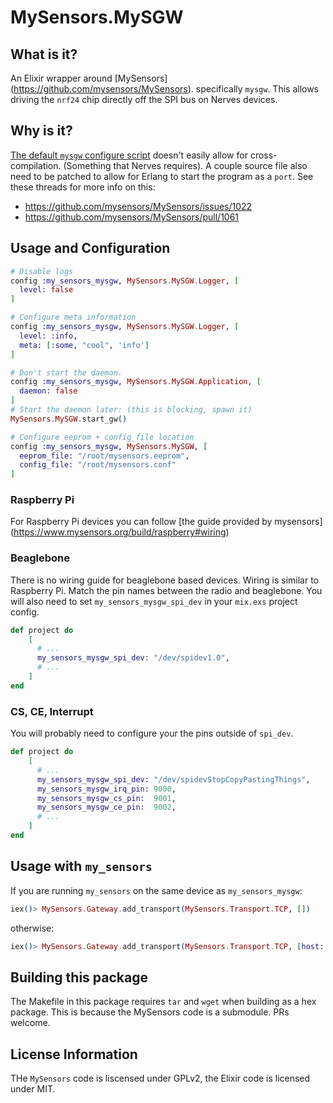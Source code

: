 # MySensors.MySGW
## What is it?
An Elixir wrapper around [MySensors]
(https://github.com/mysensors/MySensors).
specifically `mysgw`. This allows driving the `nrf24` chip directly off the
SPI bus on Nerves devices.

## Why is it?
[The default `mysgw` configure script](https://github.com/mysensors/MySensors/blob/2.3.0/configure)
doesn't easily allow for cross-compilation. (Something that Nerves requires).
A couple source file also need to be patched to allow for Erlang to start the
program as a `port`. See these threads for more info on this:
* https://github.com/mysensors/MySensors/issues/1022
* https://github.com/mysensors/MySensors/pull/1061

## Usage and Configuration
```elixir
# Disable logs
config :my_sensors_mysgw, MySensors.MySGW.Logger, [
  level: false
]

# Configure meta information
config :my_sensors_mysgw, MySensors.MySGW.Logger, [
  level: :info,
  meta: [:some, "cool", 'info']
]

# Don't start the daemon.
config :my_sensors_mysgw, MySensors.MySGW.Application, [
  daemon: false
]
# Start the daemon later: (this is blocking, spawn it)
MySensors.MySGW.start_gw()

# Configure eeprom + config_file location
config :my_sensors_mysgw, MySensors.MySGW, [
  eeprom_file: "/root/mysensors.eeprom",
  config_file: "/root/mysensors.conf"
]
```

### Raspberry Pi
For Raspberry Pi devices you can follow
[the guide provided by mysensors]
(https://www.mysensors.org/build/raspberry#wiring)

### Beaglebone
There is no wiring guide for beaglebone based devices. Wiring is similar
to Raspberry Pi. Match the pin names between the radio and beaglebone.
You will also need to set `my_sensors_mysgw_spi_dev` in your `mix.exs` project config.
```elixir
def project do
    [
      # ...
      my_sensors_mysgw_spi_dev: "/dev/spidev1.0",
      # ...
    ]
end
```

### CS, CE, Interrupt
You will probably need to configure your the pins outside of `spi_dev`.
```elixir
def project do
    [
      # ...
      my_sensors_mysgw_spi_dev: "/dev/spidevStopCopyPastingThings",
      my_sensors_mysgw_irq_pin: 9000,
      my_sensors_mysgw_cs_pin:  9001,
      my_sensors_mysgw_ce_pin:  9002,
      # ...
    ]
end
```

## Usage with `my_sensors`
If you are running `my_sensors` on the same device as `my_sensors_mysgw`:
```elixir
iex()> MySensors.Gateway.add_transport(MySensors.Transport.TCP, [])
```
otherwise:
```elixir
iex()> MySensors.Gateway.add_transport(MySensors.Transport.TCP, [host: 'nerves.local'])
```

## Building this package
The Makefile in this package requires `tar` and `wget` when building as a hex
package. This is because the MySensors code is a submodule. PRs welcome.

## License Information
THe `MySensors` code is liscensed under GPLv2, the Elixir code is licensed under
MIT.
